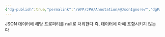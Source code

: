```yaml
---
{"dg-publish":true,"permalink":"/공부/JPA/Annotation/@JsonIgnore/","dgPassFrontmatter":true}
---
```



JSON 데이터에 해당 프로퍼티를 null로 처리한다
즉, 데이터에 아예 포함시키지 않는다